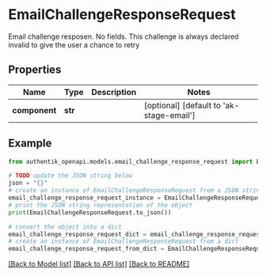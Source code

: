 # EmailChallengeResponseRequest

Email challenge resposen. No fields. This challenge is always declared invalid to give the user a chance to retry

## Properties

Name | Type | Description | Notes
------------ | ------------- | ------------- | -------------
**component** | **str** |  | [optional] [default to 'ak-stage-email']

## Example

```python
from authentik_openapi.models.email_challenge_response_request import EmailChallengeResponseRequest

# TODO update the JSON string below
json = "{}"
# create an instance of EmailChallengeResponseRequest from a JSON string
email_challenge_response_request_instance = EmailChallengeResponseRequest.from_json(json)
# print the JSON string representation of the object
print(EmailChallengeResponseRequest.to_json())

# convert the object into a dict
email_challenge_response_request_dict = email_challenge_response_request_instance.to_dict()
# create an instance of EmailChallengeResponseRequest from a dict
email_challenge_response_request_from_dict = EmailChallengeResponseRequest.from_dict(email_challenge_response_request_dict)
```
[[Back to Model list]](../README.md#documentation-for-models) [[Back to API list]](../README.md#documentation-for-api-endpoints) [[Back to README]](../README.md)


